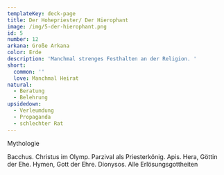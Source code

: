 ```yaml
---
templateKey: deck-page
title: Der Hohepriester/ Der Hierophant
image: /img/5-der-hierophant.png
id: 5
number: 12
arkana: Große Arkana
color: Erde
description: 'Manchmal strenges Festhalten an der Religion. '
short:
  common: ''
  love: Manchmal Heirat
natural:
  - Beratung
  - Belehrung
upsidedown:
  - Verleumdung
  - Propaganda
  - schlechter Rat
---
```

Mythologie



Bacchus. Christus im Olymp. Parzival als Priesterkönig. Apis. Hera, Göttin der Ehe. Hymen, Gott der Ehre. Dionysos. Alle Erlösungsgottheiten
